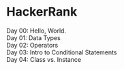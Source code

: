 # HackerRank
  
Day 00: Hello, World.  
Day 01: Data Types  
Day 02: Operators  
Day 03: Intro to Conditional Statements  
Day 04: Class vs. Instance  
